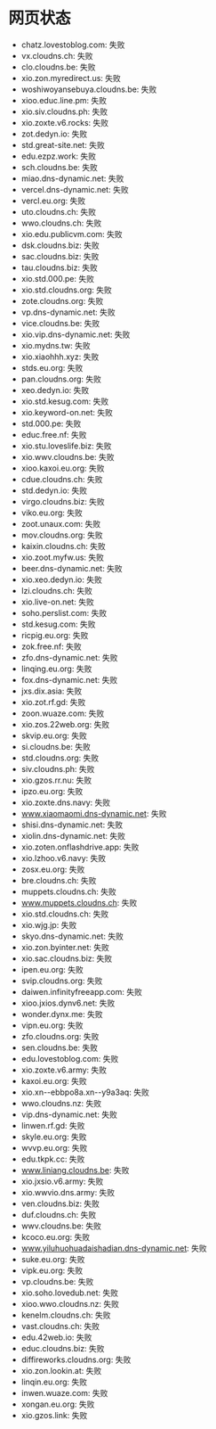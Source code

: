 # 网页状态
- chatz.lovestoblog.com: 失败
- vx.cloudns.ch: 失败
- clo.cloudns.be: 失败
- xio.zon.myredirect.us: 失败
- woshiwoyansebuya.cloudns.be: 失败
- xioo.educ.line.pm: 失败
- xio.siv.cloudns.ph: 失败
- xio.zoxte.v6.rocks: 失败
- zot.dedyn.io: 失败
- std.great-site.net: 失败
- edu.ezpz.work: 失败
- sch.cloudns.be: 失败
- miao.dns-dynamic.net: 失败
- vercel.dns-dynamic.net: 失败
- vercl.eu.org: 失败
- uto.cloudns.ch: 失败
- wwo.cloudns.ch: 失败
- xio.edu.publicvm.com: 失败
- dsk.cloudns.biz: 失败
- sac.cloudns.biz: 失败
- tau.cloudns.biz: 失败
- xio.std.000.pe: 失败
- xio.std.cloudns.org: 失败
- zote.cloudns.org: 失败
- vp.dns-dynamic.net: 失败
- vice.cloudns.be: 失败
- xio.vip.dns-dynamic.net: 失败
- xio.mydns.tw: 失败
- xio.xiaohhh.xyz: 失败
- stds.eu.org: 失败
- pan.cloudns.org: 失败
- xeo.dedyn.io: 失败
- xio.std.kesug.com: 失败
- xio.keyword-on.net: 失败
- std.000.pe: 失败
- educ.free.nf: 失败
- xio.stu.loveslife.biz: 失败
- xio.wwv.cloudns.be: 失败
- xioo.kaxoi.eu.org: 失败
- cdue.cloudns.ch: 失败
- std.dedyn.io: 失败
- virgo.cloudns.biz: 失败
- viko.eu.org: 失败
- zoot.unaux.com: 失败
- mov.cloudns.org: 失败
- kaixin.cloudns.ch: 失败
- xio.zoot.myfw.us: 失败
- beer.dns-dynamic.net: 失败
- xio.xeo.dedyn.io: 失败
- lzi.cloudns.ch: 失败
- xio.live-on.net: 失败
- soho.perslist.com: 失败
- std.kesug.com: 失败
- ricpig.eu.org: 失败
- zok.free.nf: 失败
- zfo.dns-dynamic.net: 失败
- linqing.eu.org: 失败
- fox.dns-dynamic.net: 失败
- jxs.dix.asia: 失败
- xio.zot.rf.gd: 失败
- zoon.wuaze.com: 失败
- xio.zos.22web.org: 失败
- skvip.eu.org: 失败
- si.cloudns.be: 失败
- std.cloudns.org: 失败
- siv.cloudns.ph: 失败
- xio.gzos.rr.nu: 失败
- ipzo.eu.org: 失败
- xio.zoxte.dns.navy: 失败
- www.xiaomaomi.dns-dynamic.net: 失败
- shisi.dns-dynamic.net: 失败
- xiolin.dns-dynamic.net: 失败
- xio.zoten.onflashdrive.app: 失败
- xio.lzhoo.v6.navy: 失败
- zosx.eu.org: 失败
- bre.cloudns.ch: 失败
- muppets.cloudns.ch: 失败
- www.muppets.cloudns.ch: 失败
- xio.std.cloudns.ch: 失败
- xio.wjg.jp: 失败
- skyo.dns-dynamic.net: 失败
- xio.zon.byinter.net: 失败
- xio.sac.cloudns.biz: 失败
- ipen.eu.org: 失败
- svip.cloudns.org: 失败
- daiwen.infinityfreeapp.com: 失败
- xioo.jxios.dynv6.net: 失败
- wonder.dynx.me: 失败
- vipn.eu.org: 失败
- zfo.cloudns.org: 失败
- sen.cloudns.be: 失败
- edu.lovestoblog.com: 失败
- xio.zoxte.v6.army: 失败
- kaxoi.eu.org: 失败
- xio.xn--ebbpo8a.xn--y9a3aq: 失败
- wwo.cloudns.nz: 失败
- vip.dns-dynamic.net: 失败
- linwen.rf.gd: 失败
- skyle.eu.org: 失败
- wvvp.eu.org: 失败
- edu.tkpk.cc: 失败
- www.liniang.cloudns.be: 失败
- xio.jxsio.v6.army: 失败
- xio.wwvio.dns.army: 失败
- ven.cloudns.biz: 失败
- duf.cloudns.ch: 失败
- wwv.cloudns.be: 失败
- kcoco.eu.org: 失败
- www.yiluhuohuadaishadian.dns-dynamic.net: 失败
- suke.eu.org: 失败
- vipk.eu.org: 失败
- vp.cloudns.be: 失败
- xio.soho.lovedub.net: 失败
- xioo.wwo.cloudns.nz: 失败
- kenelm.cloudns.ch: 失败
- vast.cloudns.ch: 失败
- edu.42web.io: 失败
- educ.cloudns.biz: 失败
- diffireworks.cloudns.org: 失败
- xio.zon.lookin.at: 失败
- linqin.eu.org: 失败
- inwen.wuaze.com: 失败
- xongan.eu.org: 失败
- xio.gzos.link: 失败

